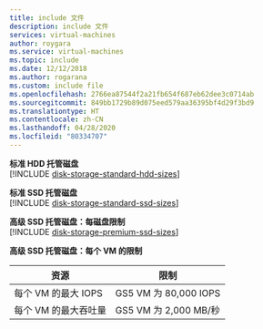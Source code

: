 ```yaml
---
title: include 文件
description: include 文件
services: virtual-machines
author: roygara
ms.service: virtual-machines
ms.topic: include
ms.date: 12/12/2018
ms.author: rogarana
ms.custom: include file
ms.openlocfilehash: 2766ea87544f2a21fb654f687eb62dee3c0714ab
ms.sourcegitcommit: 849bb1729b89d075eed579aa36395bf4d29f3bd9
ms.translationtype: HT
ms.contentlocale: zh-CN
ms.lasthandoff: 04/28/2020
ms.locfileid: "80334707"
---
```

**标准 HDD 托管磁盘**  
[!INCLUDE [disk-storage-standard-hdd-sizes](disk-storage-standard-hdd-sizes.md)]

**标准 SSD 托管磁盘**  
[!INCLUDE [disk-storage-standard-ssd-sizes](disk-storage-standard-ssd-sizes.md)]

**高级 SSD 托管磁盘：每磁盘限制**  
[!INCLUDE [disk-storage-premium-ssd-sizes](disk-storage-premium-ssd-sizes.md)]

**高级 SSD 托管磁盘：每个 VM 的限制**

| 资源 | 限制 |
| --- | --- |
| 每个 VM 的最大 IOPS |GS5 VM 为 80,000 IOPS |
| 每个 VM 的最大吞吐量 |GS5 VM 为 2,000 MB/秒 |
